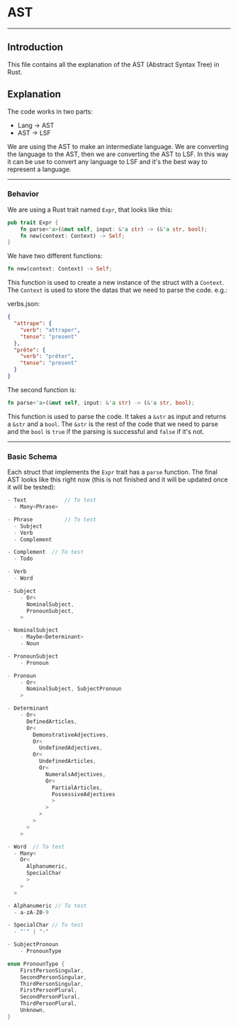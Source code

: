 # AST

---

## Introduction<a name="introduction"></a>

This file contains all the explanation of the AST (Abstract Syntax Tree) in Rust.

## Explanation<a name="explanation"></a>

The code works in two parts:

- Lang -> AST
- AST -> LSF

We are using the AST to make an intermediate language. We are converting the language to the AST, then we are converting the AST to LSF. In this way it can be use to convert any language to LSF and it's the best way to represent a language.

---

### Behavior<a name="behavior"></a>

We are using a Rust trait named `Expr`, that looks like this:

```rust
pub trait Expr {
    fn parse<'a>(&mut self, input: &'a str) -> (&'a str, bool);
    fn new(context: Context) -> Self;
}
```

We have two different functions:

```rust
fn new(context: Context) -> Self;
```

This function is used to create a new instance of the struct with a `Context`. The `Context` is used to store the datas that we need to parse the code.
e.g.:

verbs.json:

```json
{
  "attrape": {
    "verb": "attraper",
    "tense": "present"
  },
  "prête": {
    "verb": "prêter",
    "tense": "present"
  }
}
```

The second function is:

```rust
fn parse<'a>(&mut self, input: &'a str) -> (&'a str, bool);
```

This function is used to parse the code. It takes a `&str` as input and returns a `&str` and a `bool`. The `&str` is the rest of the code that we need to parse and the `bool` is `true` if the parsing is successful and `false` if it's not.

---

### Basic Schema<a name="basic-schema"></a>

Each struct that implements the `Expr` trait has a `parse` function. The final AST looks like this right now (this is not finished and it will be updated once it will be tested):

```rust
- Text            // To test
  - Many<Phrase>

- Phrase          // To test
  - Subject
  - Verb
  - Complement

- Complement  // To test
  - Todo

- Verb
  - Word

- Subject
    - Or<
      NominalSubject,
      PronounSubject,
    >

- NominalSubject
    - Maybe<Determinant>
    - Noun

- PronounSubject
    - Pronoun

- Pronoun
    - Or<
      NominalSubject, SubjectPronoun
    >

- Determinant
    - Or<
      DefinedArticles,
      Or<
        DemonstrativeAdjectives,
        Or<
          UndefinedAdjectives,
        Or<
          UndefinedArticles,
          Or<
            NumeralsAdjectives,
            Or<
              PartialArticles,
              PossessiveAdjectives
              >
            >
          >
        >
      >
    >

- Word  // To test
  - Many<
    Or<
      Alphanumeric,
      SpecialChar
      >
    >
  >

- Alphanumeric // To test
  - a-zA-Z0-9

- SpecialChar // To test
  - "'" | "-"

- SubjectPronoun
    - PronounType

enum PronounType {
    FirstPersonSingular,
    SecondPersonSingular,
    ThirdPersonSingular,
    FirstPersonPlural,
    SecondPersonPlural,
    ThirdPersonPlural,
    Unknown,
}
```